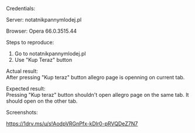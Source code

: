 Credentials:  

Server: notatnikpannymlodej.pl   

Browser: Opera 66.0.3515.44

Steps to reproduce:   
1. Go to notatnikpannymlodej.pl
2. Use "Kup Teraz" button  

Actual result:  
After pressing "Kup teraz" button allegro page is openning on current tab.

Expected result:  
Pressing "Kup teraz" button shouldn't open allegro page on the same tab. It should open on the other tab.

Screenshots:  

https://1drv.ms/u/s!AodpVRGnPfx-kDlr0-pRVQDeZ7N7
